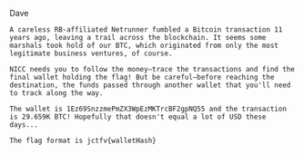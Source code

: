 Dave

    A careless RB-affiliated Netrunner fumbled a Bitcoin transaction 11 years ago, leaving a trail across the blockchain. It seems some marshals took hold of our BTC, which originated from only the most legitimate business ventures, of course.

    NICC needs you to follow the money—trace the transactions and find the final wallet holding the flag! But be careful—before reaching the destination, the funds passed through another wallet that you'll need to track along the way.

    The wallet is 1Ez69SnzzmePmZX3WpEzMKTrcBF2gpNQ55 and the transaction is 29.659K BTC! Hopefully that doesn't equal a lot of USD these days...

    The flag format is jctfv{walletHash}
